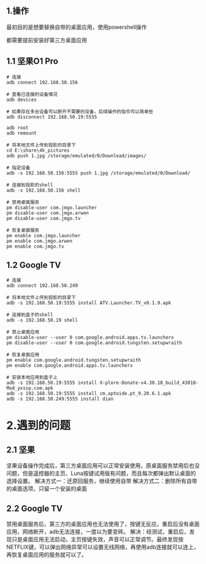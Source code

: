## 1.操作
最初目的是想要替换自带的桌面应用，使用powershell操作

都需要提前安装好第三方桌面应用

## 1.1 坚果O1 Pro
```shell
# 连接
adb connect 192.168.50.156

# 查看已连接的设备情况
adb devices

# 如果存在多台设备可以断开不需要的设备，后续操作的指令可以简单些
adb disconnect 192.168.50.19:5555

adb root
adb remount

# 将本地文件上传到投影的目录下
cd E:\share\4k_pictures
adb push 1.jpg /storage/emulated/0/Download/images/

# 指定设备
adb -s 192.168.50.156:5555 push 1.jpg /storage/emulated/0/Download/

# 连接到投影的shell
adb -s 192.168.50.156 shell

# 禁用桌面服务
pm disable-user com.jmgo.launcher
pm disable-user com.jmgo.arwen
pm disable-user com.jmgo.tv

# 恢复桌面服务
pm enable com.jmgo.launcher
pm enable com.jmgo.arwen
pm enable com.jmgo.tv
```

## 1.2 Google TV
```shell
# 连接
adb connect 192.168.50.249

# 将本地文件上传到投影的目录下
adb -s 192.168.50.19:5555 install ATV.Launcher.TV_v0.1.9.apk

# 连接到盒子的shell
adb -s 192.168.50.19 shell

# 禁止桌面应用
pm disable-user --user 0 com.google.android.apps.tv.launcherx
pm disable-user --user 0 com.google.android.tungsten.setupwraith

# 恢复桌面应用
pm enable com.google.android.tungsten.setupwraith
pm enable com.google.android.apps.tv.launcherx

# 安装本地应用到盒子上
adb -s 192.168.50.19:5555 install X-plore-Donate-v4.30.18_build_43018-Mod_yxssp.com.apk
adb -s 192.168.50.19:5555 install cm.aptoide.pt_9.20.6.1.apk
adb -s 192.168.50.249:5555 install dian
```

# 2.遇到的问题

## 2.1 坚果
坚果设备操作完成后，第三方桌面应用可以正常安装使用，原桌面服务禁用后也没问题，但是遥控器的主页、Luna按键试用版有问题，而且每次都弹出默认桌面的选择设置。
解决方式一：还原回服务，继续使用自带
解决方式二：删除所有自带的桌面选项，只留一个安装的桌面


## 2.2 Google TV 
禁用桌面服务后，第三方的桌面应用也无法使用了，按键无反应，重启后没有桌面应用，网络断开，adb无法连接，一度以为要变砖。
解决：经测试，重启后，发现只是桌面应用无法启动，主页按键失效，声音可以正常调节。最终发现按NETFLIX键，可以弹出网络异常可以设置无线网络，再使用adb连接就可以连上，再恢复桌面应用的服务就可以了。